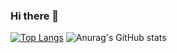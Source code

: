 ### Hi there 👋

[![Top Langs](https://github-readme-stats.vercel.app/api/top-langs/?username=Nandem1&theme=tokyonight&show_icons=true)](https://github.com/anuraghazra/github-readme-stats)
![Anurag's GitHub stats](https://github-readme-stats.vercel.app/api?username=Nandem1&show_icons=true&theme=tokyonight)
